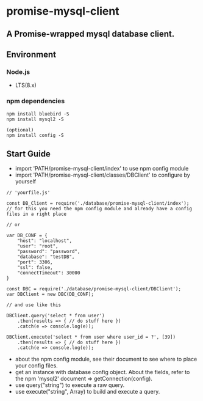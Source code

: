# promise-mysql-client
A Promise-wrapped mysql database client.
---
## Environment

### Node.js
* LTS(8.x)

### npm dependencies
```
npm install bluebird -S
npm install mysql2 -S

(optional)
npm install config -S
```

## Start Guide
* import 'PATH/promise-mysql-client/index' to use npm config module
* import 'PATH/promise-mysql-client/classes/DBClient' to configure by yourself
```
// 'yourfile.js'

const DB_Client = require('./database/promise-mysql-client/index');
// for this you need the npm config module and already have a config files in a right place

// or 

var DB_CONF = {
    "host": "localhost",
    "user": "root",
    "password": "password",
    "database": "testDB",
    "port": 3306,
    "ssl": false,
    "connectTimeout": 30000
}

const DBC = require('./database/promise-mysql-client/DBClient');
var DBClient = new DBC(DB_CONF);

// and use like this

DBClient.query('select * from user')
    .then(results => { // do stuff here })
    .catch(e => console.log(e));

DBClient.execute('select * from user where user_id = ?', [39])
    .then(results => { // do stuff here })
    .catch(e => console.log(e));

```
* about the npm config module, see their document to see where to place your config files.
* get an instance with database config object. About the fields, refer to the npm 'mysql2' document => getConnection(config).
* use query("string") to execute a raw query.
* use execute("string", Array) to build and execute a query.

